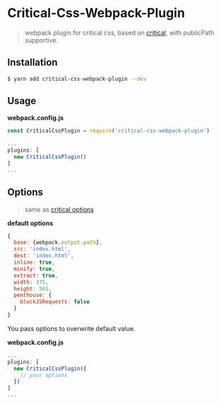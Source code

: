 Critical-Css-Webpack-Plugin
=======================
> webpack plugin for critical css, based on [critical](https://github.com/addyosmani/critical), with publicPath supportive.


Installation
----

```bash
$ yarn add critical-css-webpack-plugin --dev
```

Usage
-----

**webpack.config.js**

```javascript
const CriticalCssPlugin = require('critical-css-webpack-plugin')

...
plugins: [
  new CriticalCssPlugin()
]
...
```

Options
-------
> same as [critical options](https://github.com/addyosmani/critical#options)

**default options**

```javascript
{
  base: {webpack.output.path},
  src: 'index.html',
  dest: 'index.html',
  inline: true,
  minify: true,
  extract: true,
  width: 375,
  height: 565,
  penthouse: {
    blockJSRequests: false
  }
}
```

You pass options to overwrite default value.

**webpack.config.js**

```javascript
...
plugins: [
  new CriticalCssPlugin({
    // your options
  })
]
...
```
